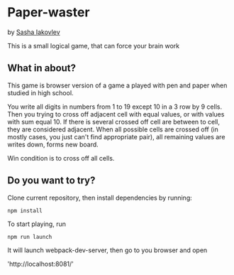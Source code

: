 # Paper-waster

by [Sasha Iakovlev](https://github.com/aiiak/)

This is a small logical game, that can force your brain work

## What in about?

This game is browser version of a game a played with pen and paper when studied in high school.

You write all digits in numbers from 1 to 19 except 10 in a 3 row by 9 cells. Then you trying to cross off adjacent cell with equal values, or with values with sum equal 10. If there is several crossed off cell are between to cell, they are considered adjacent.
When all possible cells are crossed off (in mostly cases, you just can't find appropriate pair), all remaining values are writes down, forms new board.

Win condition is to cross off all cells.

## Do you want to try? 

Clone current repository, then install dependencies by running:

`npm install`

To start playing, run

`npm run launch`

It will launch webpack-dev-server, then go to you browser and open 

'http://localhost:8081/'